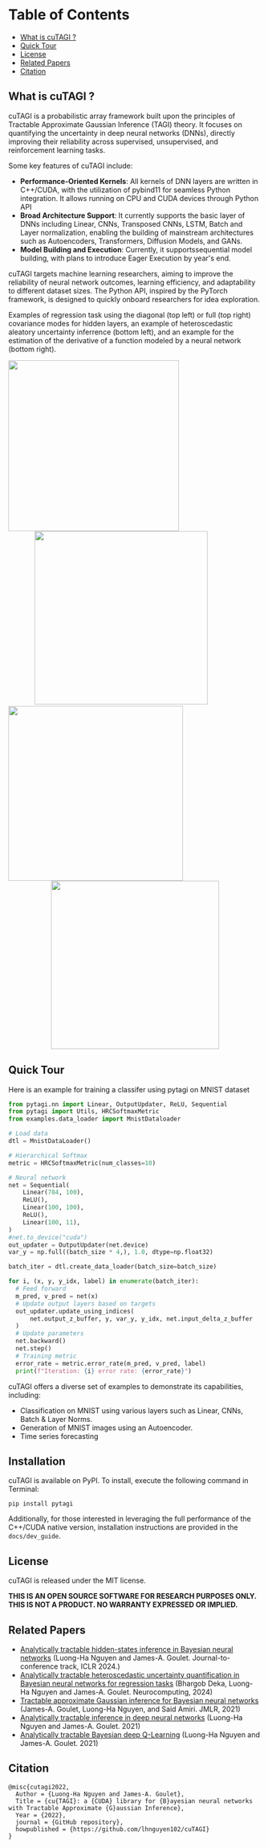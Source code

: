 # Table of Contents
* [What is cuTAGI ?](#What-is-cuTAGI)
* [Quick Tour](#quick-tour)
* [License](#license)
* [Related Papers](#related-papers)
* [Citation](#citation)

## What is cuTAGI ?
cuTAGI is a probabilistic array framework  built upon the principles of Tractable Approximate Gaussian Inference (TAGI) theory. It focuses on quantifying the uncertainty in deep neural networks (DNNs), directly improving their reliability across supervised, unsupervised, and reinforcement learning tasks.

Some key features of cuTAGI include:
- **Performance-Oriented Kernels**: All kernels of DNN layers are written in C++/CUDA, with the utilization of pybind11 for seamless Python integration. It allows running on CPU and CUDA devices through Python API
- **Broad Architecture Support**: It currently supports the basic layer of DNNs including Linear, CNNs, Transposed CNNs, LSTM, Batch and Layer normalization, enabling the building of mainstream architectures such as Autoencoders, Transformers, Diffusion Models, and GANs.
- **Model Building and Execution**: Currently, it supportssequential model building, with plans to introduce Eager Execution by year's end.

cuTAGI targets machine learning researchers, aiming to improve the reliability of neural network outcomes, learning efficiency, and adaptability to different dataset sizes. The Python API, inspired by the PyTorch framework, is designed to quickly onboard researchers for idea exploration.


Examples of regression task using the diagonal (top left) or full (top right) covariance modes for hidden layers, an example of heteroscedastic aleatory uncertainty inferrence (bottom left), and an example for the estimation of the derivative of a function modeled by a neural network (bottom right).
<p align="center">
  <img  align="left", src="./saved_results/pred_diag_toy_example_disp.png" width="340px">&emsp;&emsp;<img src="./saved_results/pred_full_cov_toy_example_disp.png" width="345px">&emsp;&emsp;<img  align="left", src="./saved_results/pred_hete_toy_example_disp.png" width="348px">&emsp;&emsp;<img src="./saved_results/pred_derivative_toy_example_disp.png" width="335px">
</p>


## Quick Tour
Here is an example for training a classifer using pytagi on MNIST dataset
```Python
from pytagi.nn import Linear, OutputUpdater, ReLU, Sequential
from pytagi import Utils, HRCSoftmaxMetric
from examples.data_loader import MnistDataloader

# Load data
dtl = MnistDataLoader()

# Hierarchical Softmax
metric = HRCSoftmaxMetric(num_classes=10)

# Neural network
net = Sequential(
    Linear(784, 100),
    ReLU(),
    Linear(100, 100),
    ReLU(),
    Linear(100, 11),
)
#net.to_device("cuda")
out_updater = OutputUpdater(net.device)
var_y = np.full((batch_size * 4,), 1.0, dtype=np.float32)

batch_iter = dtl.create_data_loader(batch_size=batch_size)

for i, (x, y, y_idx, label) in enumerate(batch_iter):
  # Feed forward
  m_pred, v_pred = net(x)
  # Update output layers based on targets
  out_updater.update_using_indices(
      net.output_z_buffer, y, var_y, y_idx, net.input_delta_z_buffer
  )
  # Update parameters
  net.backward()
  net.step()
  # Training metric
  error_rate = metric.error_rate(m_pred, v_pred, label)
  print(f"Iteration: {i} error rate: {error_rate}")

```
cuTAGI offers a diverse set of examples to demonstrate its capabilities, including:
- Classification on MNIST using various layers such as Linear, CNNs, Batch & Layer Norms.
- Generation of MNIST images using an Autoencoder.
- Time series forecasting

## Installation
cuTAGI is available on PyPI. To install, execute the following command in Terminal:

```shell
pip install pytagi
```
Additionally, for those interested in leveraging the full performance of the C++/CUDA native version, installation instructions are provided in the `docs/dev_guide`.

## License

cuTAGI is released under the MIT license.

**THIS IS AN OPEN SOURCE SOFTWARE FOR RESEARCH PURPOSES ONLY. THIS IS NOT A PRODUCT. NO WARRANTY EXPRESSED OR IMPLIED.**
## Related Papers

* [Analytically tractable hidden-states inference in Bayesian neural networks](https://www.jmlr.org/papers/volume23/21-0758/21-0758.pdf) (Luong-Ha Nguyen and James-A. Goulet. Journal-to-conference track, ICLR 2024.)
* [Analytically tractable heteroscedastic uncertainty quantification in Bayesian neural networks for regression tasks](http://profs.polymtl.ca/jagoulet/Site/Papers/Deka_TAGIV_2024_preprint.pdf) (Bhargob Deka, Luong-Ha Nguyen and James-A. Goulet. Neurocomputing, 2024)
* [Tractable approximate Gaussian inference for Bayesian neural networks](https://www.jmlr.org/papers/volume22/20-1009/20-1009.pdf) (James-A. Goulet, Luong-Ha Nguyen, and Said Amiri. JMLR, 2021)
* [Analytically tractable inference in deep neural networks](https://arxiv.org/pdf/2103.05461.pdf) (Luong-Ha Nguyen and James-A. Goulet. 2021)
* [Analytically tractable Bayesian deep Q-Learning](https://arxiv.org/pdf/2106.11086.pdf) (Luong-Ha Nguyen and James-A. Goulet. 2021)

## Citation

```
@misc{cutagi2022,
  Author = {Luong-Ha Nguyen and James-A. Goulet},
  Title = {cu{TAGI}: a {CUDA} library for {B}ayesian neural networks with Tractable Approximate {G}aussian Inference},
  Year = {2022},
  journal = {GitHub repository},
  howpublished = {https://github.com/lhnguyen102/cuTAGI}
}
```

